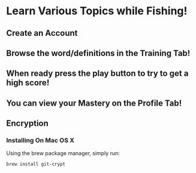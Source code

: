 # Learn Various Topics while Fishing!

## Create an Account
## Browse the word/definitions in the Training Tab!
## When ready press the play button to try to get a high score!
## You can view your Mastery on the Profile Tab!


## Encryption
### Installing On Mac OS X

Using the brew package manager, simply run:

    brew install git-crypt
